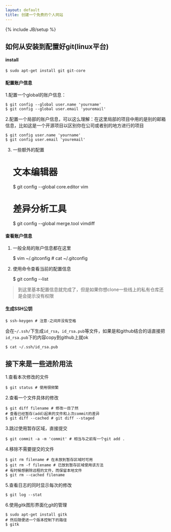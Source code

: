 ```yaml
---
layout: default
title: 创建一个免费的个人网站
---
```


{% include JB/setup %}

## 如何从安装到配置好git(linux平台)

#### install

    $ sudo apt-get install git git-core

#### 配置账户信息

1.配置一个global的账户信息：

    $ git config --global user.name 'yourname'
    $ git config --global user.email 'youremail'

2.配置一个局部的账户信息，可以这么理解：在这里局部的项目中用的是别的邮箱信息，比如这是一个开源项目以区别你在公司或者别的地方进行的项目

    $ git config user.name 'yourname'
    $ git config user.email 'youremail'

3. 一些额外的配置

    # 文本编辑器
    $ git config --global core.editor vim
    # 差异分析工具
    $ git config --global merge.tool vimdiff

#### 查看账户信息

1. 一般全局的账户信息都在这里

    $ vim ~/.gitconfig # cat ~/.gitconfig

2. 使用命令查看当前的配置信息

    $ git config --list

> 到这里基本配置信息就完成了，但是如果你想clone一些线上的私有仓库还是会提示没有权限

#### 生成SSH公钥

    $ ssh-keygen # 注意-之间并没有空格

会在`~/.ssh/`下生成`id_rsa`，`id_rsa.pub`等文件，如果是和github结合的话直接把`id_rsa.pub`下的内容copy到github上就ok

    $ cat ~/.ssh/id_rsa.pub

## 接下来是一些进阶用法

1.查看本次修改的文件

    $ git status # 使用很频繁

2.查看一个文件具体的修改

    $ git diff filename # 修改一目了然
    # 查看已经暂存(add)起来的文件和上次commit的差异
    $ git diff --cached # git diff --staged

3.跳过使用暂存区域，直接提交

    $ git commit -a -m 'commit' # 相当与之前有一个git add .

4.移除不需要提交的文件

    $ git rm filename # 在未放到暂存区域时可用
    $ git rm -f filename # 已放到暂存区域使用该方法
    # 有时候想删除远程的文件，而保留本地文件
    $ git rm --cached filename

5.查看日志的同时显示每次的修改

    $ git log --stat

6.使用gitk图形界面化git的管理

    $ sudo apt-get install gitk
    # 然后随便进一个版本控制下的路径
    $ gitk
